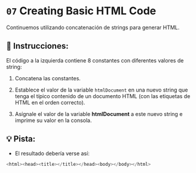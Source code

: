 # `07` Creating Basic HTML Code

Continuemos utilizando concatenación de strings para generar HTML.

## 📝  Instrucciones:

El código a la izquierda contiene 8 constantes con diferentes valores de string:

1. Concatena las constantes. 

2. Establece el valor de la variable `htmlDocument` en una nuevo string que tenga el típico contenido de un documento HTML (con las etiquetas de HTML en el orden correcto).

3. Asígnale el valor de la variable **htmlDocument** a este nuevo string e imprime su valor en la consola.

## 💡 Pista:

+ El resultado debería verse así:

```js
<html><head><title></title></head><body></body></html>
```
